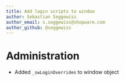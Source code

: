 ```yaml
---
title: Add login scripts to window
author: Sebastian Seggewiss
author_email: s.seggewiss@shopware.com
author_github: @seggewiss
---
```

# Administration
* Added `_swLoginOverrides` to window object
